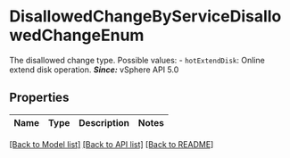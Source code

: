 # DisallowedChangeByServiceDisallowedChangeEnum

The disallowed change type.  Possible values: - `hotExtendDisk`: Online extend disk operation.    ***Since:*** vSphere API 5.0 

## Properties
Name | Type | Description | Notes
------------ | ------------- | ------------- | -------------

[[Back to Model list]](../README.md#documentation-for-models) [[Back to API list]](../README.md#documentation-for-api-endpoints) [[Back to README]](../README.md)


